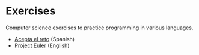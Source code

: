 # Exercises

Computer science exercises to practice programming in various languages.

- [Acepta el reto](https://www.aceptaelreto.com/) (Spanish)
- [Project Euler](https://projecteuler.net/) (English)
